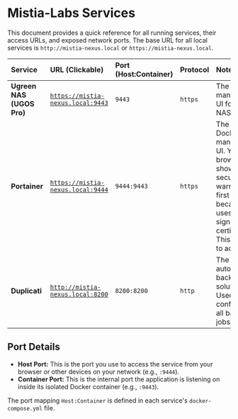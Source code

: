 # Mistia-Labs Services

This document provides a quick reference for all running services, their access URLs, and exposed network ports. The base URL for all local services is `http://mistia-nexus.local` or `https://mistia-nexus.local`.

| Service                   | URL (Clickable)                                                | Port (Host:Container) | Protocol | Notes                                                                                                                                              |
| :------------------------ | :------------------------------------------------------------- | :-------------------- | :------- | :------------------------------------------------------------------------------------------------------------------------------------------------- |
| **Ugreen NAS (UGOS Pro)** | [`https://mistia-nexus.local:9443`]([https://mistia-nexus.local:9443](https://mistia-nexus.local:9443)) | `9443`       | `https`  | The main management UI for the NAS itself.                                                                                                         |
| **Portainer** | [`https://mistia-nexus.local:9444`]([https://mistia-nexus.local:9444](https://mistia-nexus.local:9444)) | `9444:9443`           | `https`  | The primary Docker management UI. Your browser will show a security warning on first visit because it uses a self-signed certificate. This is safe to accept. |
| **Duplicati** | [`http://mistia-nexus.local:8200`]([http://mistia-nexus.local:8200](http://mistia-nexus.local:8200))   | `8200:8200`           | `http`   | The automated backup solution. Used for configuring all backup jobs.                                                                               |

## Port Details

* **Host Port:** This is the port you use to access the service from your browser or other devices on your network (e.g., `:9444`).
* **Container Port:** This is the internal port the application is listening on inside its isolated Docker container (e.g., `:9443`).

The port mapping `Host:Container` is defined in each service's `docker-compose.yml` file.
